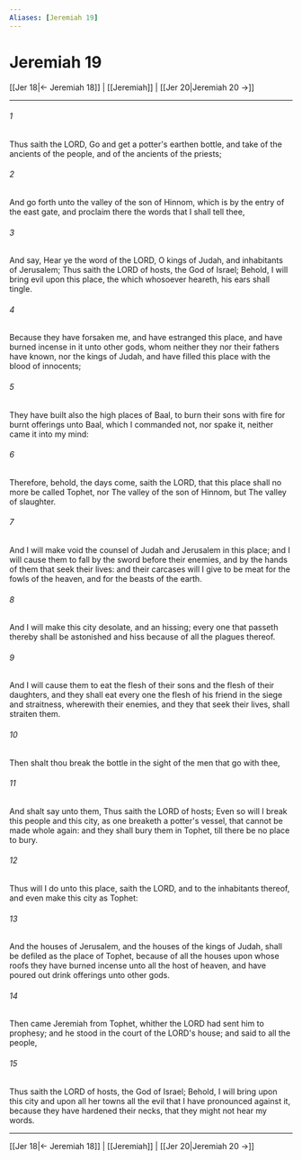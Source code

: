 ```yaml
---
Aliases: [Jeremiah 19]
---
```

# Jeremiah 19

[[Jer 18|← Jeremiah 18]] | [[Jeremiah]] | [[Jer 20|Jeremiah 20 →]]
***



###### 1 
Thus saith the LORD, Go and get a potter's earthen bottle, and take of the ancients of the people, and of the ancients of the priests; 

###### 2 
And go forth unto the valley of the son of Hinnom, which is by the entry of the east gate, and proclaim there the words that I shall tell thee, 

###### 3 
And say, Hear ye the word of the LORD, O kings of Judah, and inhabitants of Jerusalem; Thus saith the LORD of hosts, the God of Israel; Behold, I will bring evil upon this place, the which whosoever heareth, his ears shall tingle. 

###### 4 
Because they have forsaken me, and have estranged this place, and have burned incense in it unto other gods, whom neither they nor their fathers have known, nor the kings of Judah, and have filled this place with the blood of innocents; 

###### 5 
They have built also the high places of Baal, to burn their sons with fire for burnt offerings unto Baal, which I commanded not, nor spake it, neither came it into my mind: 

###### 6 
Therefore, behold, the days come, saith the LORD, that this place shall no more be called Tophet, nor The valley of the son of Hinnom, but The valley of slaughter. 

###### 7 
And I will make void the counsel of Judah and Jerusalem in this place; and I will cause them to fall by the sword before their enemies, and by the hands of them that seek their lives: and their carcases will I give to be meat for the fowls of the heaven, and for the beasts of the earth. 

###### 8 
And I will make this city desolate, and an hissing; every one that passeth thereby shall be astonished and hiss because of all the plagues thereof. 

###### 9 
And I will cause them to eat the flesh of their sons and the flesh of their daughters, and they shall eat every one the flesh of his friend in the siege and straitness, wherewith their enemies, and they that seek their lives, shall straiten them. 

###### 10 
Then shalt thou break the bottle in the sight of the men that go with thee, 

###### 11 
And shalt say unto them, Thus saith the LORD of hosts; Even so will I break this people and this city, as one breaketh a potter's vessel, that cannot be made whole again: and they shall bury them in Tophet, till there be no place to bury. 

###### 12 
Thus will I do unto this place, saith the LORD, and to the inhabitants thereof, and even make this city as Tophet: 

###### 13 
And the houses of Jerusalem, and the houses of the kings of Judah, shall be defiled as the place of Tophet, because of all the houses upon whose roofs they have burned incense unto all the host of heaven, and have poured out drink offerings unto other gods. 

###### 14 
Then came Jeremiah from Tophet, whither the LORD had sent him to prophesy; and he stood in the court of the LORD's house; and said to all the people, 

###### 15 
Thus saith the LORD of hosts, the God of Israel; Behold, I will bring upon this city and upon all her towns all the evil that I have pronounced against it, because they have hardened their necks, that they might not hear my words.

***
[[Jer 18|← Jeremiah 18]] | [[Jeremiah]] | [[Jer 20|Jeremiah 20 →]]
